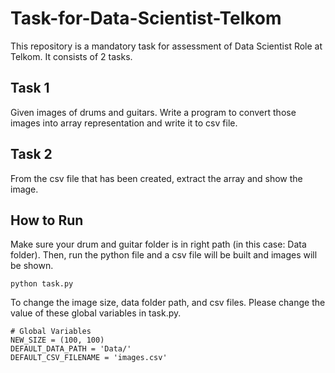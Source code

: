 # Task-for-Data-Scientist-Telkom
This repository is a mandatory task for assessment of Data Scientist Role at Telkom. It consists of 2 tasks.

## Task 1
Given images of drums and guitars. Write a program to convert those images into array representation and write it to csv file.

## Task 2
From the csv file that has been created, extract the array and show the image.

## How to Run
Make sure your drum and guitar folder is in right path (in this case: Data folder). Then, run the python file and a csv file will be built and images will be shown. 
```
python task.py
```

To change the image size, data folder path, and csv files. Please change the value of these global variables in task.py.
```
# Global Variables
NEW_SIZE = (100, 100)
DEFAULT_DATA_PATH = 'Data/'
DEFAULT_CSV_FILENAME = 'images.csv'
```
